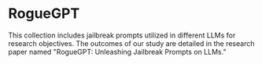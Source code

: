 # RogueGPT
This collection includes jailbreak prompts utilized in different LLMs for research objectives. The outcomes of our study are detailed in the research paper named "RogueGPT: Unleashing Jailbreak Prompts on LLMs."
